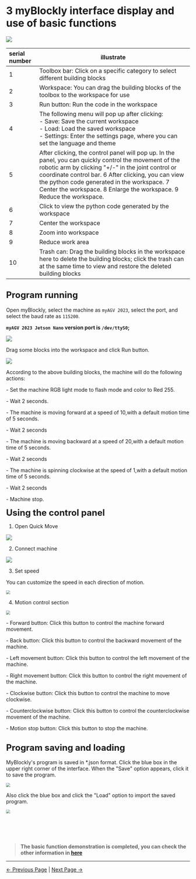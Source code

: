 # 3 myBlockly interface display and use of basic functions

<img src="../../../resources/5-BasicApplication/5.2/5.2.1/img/interface/1.png" />


| serial number | illustrate                                                   |
| :------------ | ------------------------------------------------------------ |
| 1             | Toolbox bar: Click on a specific category to select different building blocks |
| 2             | Workspace: You can drag the building blocks of the toolbox to the workspace for use |
| 3             | Run button: Run the code in the workspace                    |
| 4             | The following menu will pop up after clicking:<br /> - Save: Save the current workspace<br /> - Load: Load the saved workspace<br /> - Settings: Enter the settings page, where you can set the language and theme |
| 5             | After clicking, the control panel will pop up. In the panel, you can quickly control the movement of the robotic arm by clicking "+/-" in the joint control or coordinate control bar. 6 After clicking, you can view the python code generated in the workspace. 7 Center the workspace. 8 Enlarge the workspace. 9 Reduce the workspace. |
| 6             | Click to view the python code generated by the workspace     |
| 7             | Center the workspace                                         |
| 8             | Zoom into workspace                                          |
| 9             | Reduce work area                                             |
| 10            | Trash can: Drag the building blocks in the workspace here to delete the building blocks; click the trash can at the same time to view and restore the deleted building blocks |

## **<font size=5>Program running</font>**

Open myBlockly, select the machine as `myAGV 2023`, select the port, and select the baud rate as `115200`.

**`myAGV 2023 Jetson Nano` version port is `/dev/ttyS0`;**

![](../../../resources/5-BasicApplication/5.2/5.2.1/1.1.png)

Drag some blocks into the workspace and click Run button.

![](../../../resources/5-BasicApplication/5.2/5.2.1/1.2.png)

According to the above building blocks, the machine will do the following actions:

\- Set the machine RGB light mode to flash mode and  color to Red 255.

\- Wait 2 seconds.

\- The machine is moving forward at a speed of 10,with a default motion time of 5 seconds.

\- Wait 2 seconds

\- The machine is moving backward at a speed of 20,with a default motion time of 5 seconds.

\- Wait 2 seconds

\- The machine is spinning clockwise at the speed of 1,with a default motion time of 5 seconds.

\- Wait 2 seconds

\- Machine stop.

**<font size=5>Using the control panel</font>**

1. Open Quick Move

![](../../../resources/5-BasicApplication/5.2/5.2.1/2.1.png)

2. Connect machine

![](../../../resources/5-BasicApplication/5.2/5.2.1/2.2.png)

3. Set speed

  You can customize the speed in each direction of motion.

  <img src="../../../resources/5-BasicApplication/5.2/5.2.1/2.3.png" style="zoom:67%;" />

4. Motion control section

  <img src="../../../resources/5-BasicApplication/5.2/5.2.1/2.4.png" style="zoom:67%;" />

  \- Forward button: Click this button to control the machine forward movement.

  \- Back button: Click this button to control the backward movement of the machine.

  \- Left movement button: Click this button to control the left movement of the machine.

  \- Right movement button: Click this button to control the right movement of the machine.

  \- Clockwise button: Click this button to control the machine to move clockwise.

  \- Counterclockwise button: Click this button to control the counterclockwise movement of the machine.

  \- Motion stop button: Click this button to stop the machine.

## **<font size=5>Program saving and loading</font>**

MyBlockly's program is saved in *.json format. Click the blue box in the upper right corner of the interface. When the "Save" option appears, click it to save the program.

<img src="../../../resources/5-BasicApplication/5.2/5.2.1/img/interface/save.png" style="zoom:67%;" />

Also click the blue box and click the "Load" option to import the saved program.

<img src="../../../resources/5-BasicApplication/5.2/5.2.1/img/interface/load.png" style="zoom: 67%;" />

<br/>
<br/>
<br/>
<br/>
<br/>

> **The basic function demonstration is completed, you can check the other information in [here](https://download-elephantrobotics.oss-cn-shenzhen.aliyuncs.com/software/myblockly/README/myblockly%E4%BD%BF%E7%94%A8%E8%AF%B4%E6%98%8E%E4%B9%A6-en.pdf)**

---

[← Previous Page](./2-install_uninstall.md) | [Next Page →](./4-Q&A.md)
